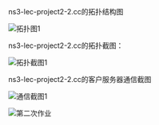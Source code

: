 ns3-lec-project2-2.cc的拓扑结构图

![拓扑图1](http://ww4.sinaimg.cn/mw690/bd615ff8gw1f5hmcbz77aj20hb04b74m.jpg)
                                               
ns3-lec-project2-2.cc的拓扑截图：

![拓扑截图1](http://ww1.sinaimg.cn/mw690/bd615ff8gw1f5hm5f7eeqj210u0dw0xt.jpg)

ns3-lec-project2-2.cc的客户服务器通信截图

![通信截图1](http://ww3.sinaimg.cn/mw690/bd615ff8gw1f5hm8mdzawj20k80dfaer.jpg)











![第二次作业](http://ww3.sinaimg.cn/mw690/bd615ff8gw1f5316j4q4zj20li0bu433.jpg)
